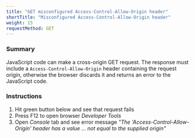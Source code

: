 ```yaml
---
title: "GET misconfigured Access-Control-Allow-Origin header"
shortTitle: "Misconfigured Access-Control-Allow-Origin header"
weight: 15
requestMethod: GET
---
```


### Summary
JavaScript code can make a cross-origin GET request.
The response must include a `Access-Control-Allow-Origin` header containing the request origin, otherwise the browser discards it and returns an error to the JavaScript code.

### Instructions
1. Hit green button below and see that request fails
1. Press F12 to open browser *Developer Tools*
1. Open *Console* tab and see error message *"The 'Access-Control-Allow-Origin' header has a value ... not equal to the supplied origin"*